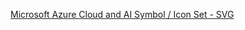 
[Microsoft Azure Cloud and AI Symbol / Icon Set - SVG](https://www.microsoft.com/en-us/download/details.aspx?id=41937)


